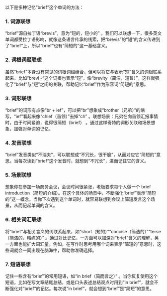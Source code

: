以下是多种记忆“brief”这个单词的方法：

### 1. 词源联想
“brief”源自拉丁语“brevis”，意为“短的，短小的” 。我们可以联想一下，很多英文单词都受拉丁语影响，就像这条语言传承的线索，把“brevis”的“短”的含义传递到了“brief”上，所以“brief”也有“简短的”这一基础含义。 

### 2. 词根词缀联想
虽然“brief”本身没有常见的词根词缀组合，但可以将它与表示“短”含义的词根联系起来。比如“brevi -”这个词根也表示“短”，像“brevity（简洁，短暂）”，这样就强化了“brief”与“短”之间的关联，帮助记忆“brief”作为形容词“简短的”意思。

### 3. 词形联想
“brief”的词形有点像“br + ief”，可以把“br”想象成“brother（兄弟）”的缩写，“ief”看起来像“chief（首领）”去掉“ch” 。联想场景：兄弟在向首领汇报事情时，由于时间紧迫，说得很简短（brief） 。通过这样奇特的词形关联和场景想象，加强对单词的记忆。

### 4. 发音联想
“brief”发音类似“不瑞夫”，可以联想成“不冗长，很干脆”，从而对应它“简短的”意思。当每次读到“brief”这个发音时，就想到“不冗长”，进而记住它的含义。

### 5. 场景联想
想象你在参加一场商务会议，会议时间很紧张，老板要求每个人做一个 brief introduction（简短的介绍）。在这个具体的场景中，不断强化“brief”表示“简短的”这一概念。当你下次遇到这个单词时，就容易联想到会议上简短发言这个场景，从而记起单词的含义。

### 6. 相关词汇联想
将“brief”与相关含义的词联系起来，如“short（短的）”“concise（简洁的）”“terse（简洁的，精练的）” 。通过对比记忆，一方面可以加深对“brief”含义的理解，另一方面也能扩大词汇量。例如，在写作时思考用哪个词来表示“简短的”意思时，这些词就会一同出现在脑海中，帮助你准确选择。

### 7. 短语联想
记住一些含有“brief”的常用短语，如“in brief（简而言之）” 。当你反复使用这个短语，比如在写文章结尾总结，或是口头表述总结观点时用到“in brief”，就会不断强化对“brief”的记忆。每次说“in brief”，就会想到“brief”是“简短”的意思。 